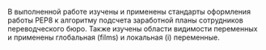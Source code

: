 В выполненной работе изучены и применены стандарты оформления работы PEP8 к алгоритму подсчета заработной планы сотрудников переводческого бюро. 
Также изучены области видимости переменных и применены глобальная (films) и локальная (i) переменные.

